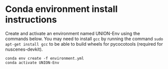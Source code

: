 # Conda environment install instructions



Create and activate an environment named UNION-Env using the commands below.
You may need to install ``gcc`` by running the command ``sudo apt-get install gcc`` to be able to build wheels for pycocotools (required for nuscenes-devkit).

```
conda env create -f environment.yml
conda activate UNION-Env
```
